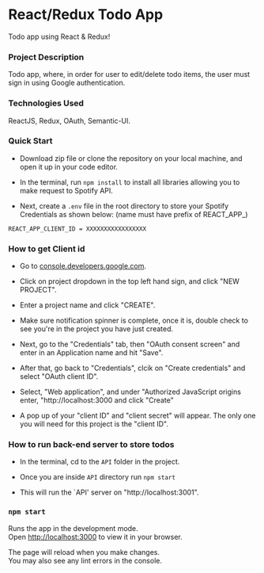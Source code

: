 # React/Redux Todo App

Todo app using React & Redux!

### Project Description

Todo app, where, in order for user to edit/delete todo items, the user must sign in using Google authentication.

### Technologies Used

ReactJS, Redux, OAuth, Semantic-UI.

### Quick Start

- Download zip file or clone the repository on your local machine, and open it up in your code editor.

- In the terminal, run `npm install` to install all libraries allowing you to make request to Spotify API.

- Next, create a `.env` file in the root directory to store your Spotify Credentials as shown below: (name must have prefix of REACT_APP_)

`REACT_APP_CLIENT_ID = XXXXXXXXXXXXXXXXX`

### How to get Client id

- Go to [console.developers.google.com](https://console.developers.google.com/).

- Click on project dropdown in the top left hand sign, and click "NEW PROJECT".

- Enter a project name and click "CREATE".

- Make sure notification spinner is complete, once it is, double check to see you're in the project you have just created.

- Next, go to the "Credentials" tab, then "OAuth consent screen" and enter in an Application name and hit "Save".
 
- After that, go back to "Credentials", clcik on "Create credentials" and select "OAuth client ID".

- Select, "Web application", and under "Authorized JavaScript origins enter, "http://localhost:3000 and click "Create"

- A pop up of your "client ID" and "client secret" will appear. The only one you will need for this project is the "client ID".

### How to run back-end server to store todos

- In the terminal, cd to the `API` folder in the project.

- Once you are inside `API` directory run `npm start`

- This will run the `API' server on "http://localhost:3001".

### `npm start`

Runs the app in the development mode.\
Open [http://localhost:3000](http://localhost:3000) to view it in your browser.

The page will reload when you make changes.\
You may also see any lint errors in the console.
